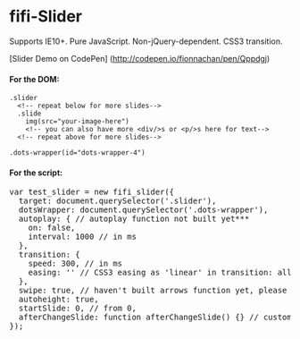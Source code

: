 # fifi-Slider
Supports IE10+. Pure JavaScript. Non-jQuery-dependent. CSS3 transition.

[Slider Demo on CodePen] (http://codepen.io/fionnachan/pen/Qppdgj)

#### For the DOM:
```
.slider
  <!-- repeat below for more slides-->
  .slide
    img(src="your-image-here")
    <!-- you can also have more <div/>s or <p/>s here for text--> 
  <!-- repeat above for more slides-->

.dots-wrapper(id="dots-wrapper-4")
```

#### For the script:

<pre>var test_slider = new fifi_slider({
  target: document.querySelector('.slider'),
  dotsWrapper: document.querySelector('.dots-wrapper'),
  autoplay: { // autoplay function not built yet***
    on: false,
    interval: 1000 // in ms
  },
  transition: {
    speed: 300, // in ms
    easing: '' // CSS3 easing as 'linear' in transition: all 0.6s linear;
  },
  swipe: true, // haven't built arrows function yet, please don't turn it off before arrows are built
  autoheight: true,
  startSlide: 0, // from 0,
  afterChangeSlide: function afterChangeSlide() {} // customized callback after changing the slide
});</pre>
